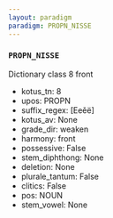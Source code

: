 ```yaml
---
layout: paradigm
paradigm: PROPN_NISSE
---
```

### ` PROPN_NISSE `

Dictionary class 8 front
* kotus_tn: 8
* upos: PROPN
* suffix_regex: [Eeěë]
* kotus_av: None
* grade_dir: weaken
* harmony: front
* possessive: False
* stem_diphthong: None
* deletion: None
* plurale_tantum: False
* clitics: False
* pos: NOUN
* stem_vowel: None
